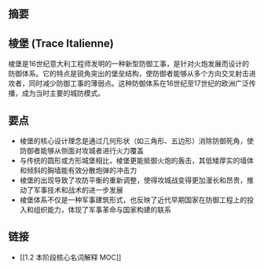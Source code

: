 ## 摘要

## 棱堡 (Trace Italienne)
棱堡是16世纪意大利工程师发明的一种新型防御工事，是针对火炮发展而设计的防御体系。它的特点是锐角突出的堡垒结构，使防御者能够从多个方向交叉射击进攻者，同时减少防御工事的薄弱点。这种防御体系在16世纪至17世纪的欧洲广泛传播，成为当时主要的城防模式。

## 要点
- 棱堡的核心设计理念是通过几何形状（如三角形、五边形）消除防御死角，使防御者能够从侧面对攻城者进行火力覆盖
- 与传统的圆形或方形城堡相比，棱堡更能抵御火炮的轰击，其低矮厚实的墙体和倾斜的胸墙能有效分散炮弹的冲击力
- 棱堡的出现导致了攻防平衡的重新调整，使得攻城战变得更加漫长和昂贵，推动了军事技术和战术的进一步发展
- 棱堡体系不仅是一种军事建筑形式，也反映了近代早期国家在防御工程上的投入和组织能力，体现了军事革命与国家构建的联系

## 链接
- [[1.2 本阶段核心名词解释 MOC]]
